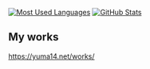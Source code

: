 [![Most Used Languages](https://github-readme-stats.vercel.app/api/top-langs/?username=yuma140902&layout=compact&theme=github_dark&hide_border=true)](#)
[![GitHub Stats](https://github-readme-stats.vercel.app/api?username=yuma140902&count_private=true&include_all_commits=true&theme=github_dark&hide_rank=true&hide_border=true&hide_title=true)](#)

## My works

<https://yuma14.net/works/>
